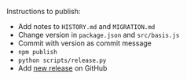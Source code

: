 Instructions to publish:

- Add notes to `HISTORY.md` and `MIGRATION.md`
- Change version in `package.json` and `src/basis.js`
- Commit with version as commit message
- `npm publish`
- `python scripts/release.py`
- Add [new release](https://github.com/basisjs/basisjs/releases/new) on GitHub
